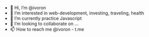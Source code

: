 - 👋 Hi, I’m @ivoron
- 👀 I’m interested in web-development, investing, traveling, health
- 🌱 I’m currently practice Javascript
- 💞️ I’m looking to collaborate on ...
- 📫 How to reach me @ivoron - t.me

<!---
ivoron/ivoron is a ✨ special ✨ repository because its `README.md` (this file) appears on your GitHub profile.
You can click the Preview link to take a look at your changes.
--->

